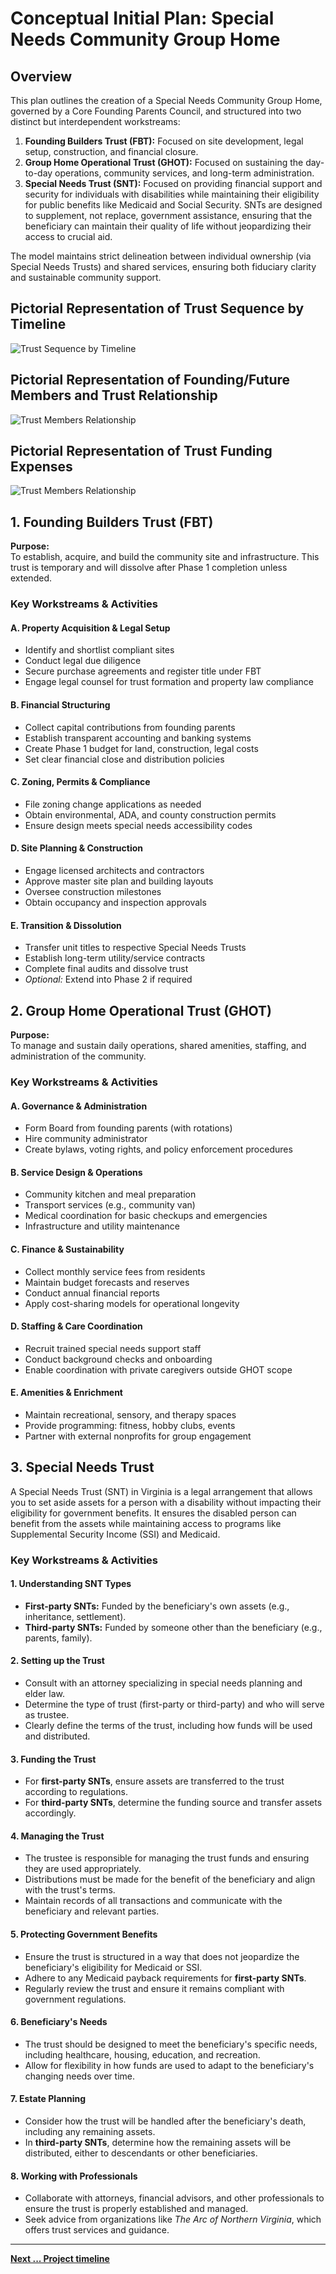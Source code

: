 # Conceptual Initial Plan: Special Needs Community Group Home

## Overview

This plan outlines the creation of a Special Needs Community Group Home, governed by a Core Founding Parents Council, and structured into two distinct but interdependent workstreams:

1. **Founding Builders Trust (FBT):** Focused on site development, legal setup, construction, and financial closure.  
2. **Group Home Operational Trust (GHOT):** Focused on sustaining the day-to-day operations, community services, and long-term administration.
2. **Special Needs Trust (SNT):** Focused on providing financial support and security for individuals with disabilities while maintaining their eligibility for public benefits like Medicaid and Social Security. SNTs are designed to supplement, not replace, government assistance, ensuring that the beneficiary can maintain their quality of life without jeopardizing their access to crucial aid.

The model maintains strict delineation between individual ownership (via Special Needs Trusts) and shared services, ensuring both fiduciary clarity and sustainable community support.

## Pictorial Representation of Trust Sequence by Timeline
![Trust Sequence by Timeline](../images/Trust_Sequence_timeline.jpg)


## Pictorial Representation of Founding/Future Members and Trust Relationship
![Trust Members Relationship](../images/Trust_members_Relationship.jpg)

## Pictorial Representation of Trust Funding Expenses
![Trust Members Relationship](../images/Trust_coverage.jpg)


## 1. Founding Builders Trust (FBT)

**Purpose:**  
To establish, acquire, and build the community site and infrastructure. This trust is temporary and will dissolve after Phase 1 completion unless extended.

### Key Workstreams & Activities

#### A. Property Acquisition & Legal Setup
- Identify and shortlist compliant sites  
- Conduct legal due diligence  
- Secure purchase agreements and register title under FBT  
- Engage legal counsel for trust formation and property law compliance  

#### B. Financial Structuring
- Collect capital contributions from founding parents  
- Establish transparent accounting and banking systems  
- Create Phase 1 budget for land, construction, legal costs  
- Set clear financial close and distribution policies  

#### C. Zoning, Permits & Compliance
- File zoning change applications as needed  
- Obtain environmental, ADA, and county construction permits  
- Ensure design meets special needs accessibility codes  

#### D. Site Planning & Construction
- Engage licensed architects and contractors  
- Approve master site plan and building layouts  
- Oversee construction milestones  
- Obtain occupancy and inspection approvals  

#### E. Transition & Dissolution
- Transfer unit titles to respective Special Needs Trusts  
- Establish long-term utility/service contracts  
- Complete final audits and dissolve trust  
- *Optional:* Extend into Phase 2 if required  

## 2. Group Home Operational Trust (GHOT)

**Purpose:**  
To manage and sustain daily operations, shared amenities, staffing, and administration of the community.

### Key Workstreams & Activities

#### A. Governance & Administration
- Form Board from founding parents (with rotations)  
- Hire community administrator  
- Create bylaws, voting rights, and policy enforcement procedures  

#### B. Service Design & Operations
- Community kitchen and meal preparation  
- Transport services (e.g., community van)  
- Medical coordination for basic checkups and emergencies  
- Infrastructure and utility maintenance  

#### C. Finance & Sustainability
- Collect monthly service fees from residents  
- Maintain budget forecasts and reserves  
- Conduct annual financial reports  
- Apply cost-sharing models for operational longevity  

#### D. Staffing & Care Coordination
- Recruit trained special needs support staff  
- Conduct background checks and onboarding  
- Enable coordination with private caregivers outside GHOT scope  

#### E. Amenities & Enrichment
- Maintain recreational, sensory, and therapy spaces  
- Provide programming: fitness, hobby clubs, events  
- Partner with external nonprofits for group engagement  

## 3. Special Needs Trust

A Special Needs Trust (SNT) in Virginia is a legal arrangement that allows you to set aside assets for a person with a disability without impacting their eligibility for government benefits. It ensures the disabled person can benefit from the assets while maintaining access to programs like Supplemental Security Income (SSI) and Medicaid.

### Key Workstreams & Activities

#### 1. Understanding SNT Types
- **First-party SNTs:** Funded by the beneficiary's own assets (e.g., inheritance, settlement).  
- **Third-party SNTs:** Funded by someone other than the beneficiary (e.g., parents, family).

#### 2. Setting up the Trust
- Consult with an attorney specializing in special needs planning and elder law.  
- Determine the type of trust (first-party or third-party) and who will serve as trustee.  
- Clearly define the terms of the trust, including how funds will be used and distributed.

#### 3. Funding the Trust
- For **first-party SNTs**, ensure assets are transferred to the trust according to regulations.  
- For **third-party SNTs**, determine the funding source and transfer assets accordingly.

#### 4. Managing the Trust
- The trustee is responsible for managing the trust funds and ensuring they are used appropriately.  
- Distributions must be made for the benefit of the beneficiary and align with the trust's terms.  
- Maintain records of all transactions and communicate with the beneficiary and relevant parties.

#### 5. Protecting Government Benefits
- Ensure the trust is structured in a way that does not jeopardize the beneficiary's eligibility for Medicaid or SSI.  
- Adhere to any Medicaid payback requirements for **first-party SNTs**.  
- Regularly review the trust and ensure it remains compliant with government regulations.

#### 6. Beneficiary's Needs
- The trust should be designed to meet the beneficiary's specific needs, including healthcare, housing, education, and recreation.  
- Allow for flexibility in how funds are used to adapt to the beneficiary's changing needs over time.

#### 7. Estate Planning
- Consider how the trust will be handled after the beneficiary's death, including any remaining assets.  
- In **third-party SNTs**, determine how the remaining assets will be distributed, either to descendants or other beneficiaries.

#### 8. Working with Professionals
- Collaborate with attorneys, financial advisors, and other professionals to ensure the trust is properly established and managed.  
- Seek advice from organizations like *The Arc of Northern Virginia*, which offers trust services and guidance.


---

[**Next ... Project timeline**](https://github.com/RameshBalasubramanian/SpecialNeedsHomeVA/blob/main/2%20-%20Timeline/2-1-Project-Timeline.md)
